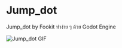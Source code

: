 # Jump_dot
Jump_dot by Fookit ทำง่าย ๆ ด้วย Godot Engine 

![Jump_dot GIF](https://media.giphy.com/media/ISYWJ1wftz7PKWQ17I/giphy.gif)
